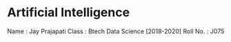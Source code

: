 # Artificial Intelligence

Name : Jay Prajapati
Class : Btech Data Science [2018-2020]
Roll No. : J075
